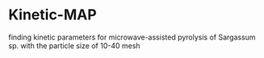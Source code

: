 # Kinetic-MAP
finding kinetic parameters for microwave-assisted pyrolysis of Sargassum sp. with the particle size of 10-40 mesh
